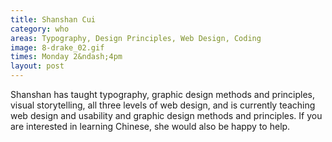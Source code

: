 ```yaml
---
title: Shanshan Cui
category: who
areas: Typography, Design Principles, Web Design, Coding
image: 8-drake_02.gif
times: Monday 2&ndash;4pm
layout: post
---
```

Shanshan has taught typography, graphic design methods and principles, visual storytelling, all three levels of web design, and is currently teaching web design and usability and graphic design methods and principles. If you are interested in learning Chinese, she would also be happy to help.

